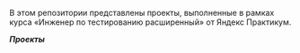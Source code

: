 
В этом репозитории представлены проекты, выполненные в рамках курса «Инженер по тестированию расширенный» от Яндекс Практикум.

***Проекты***

